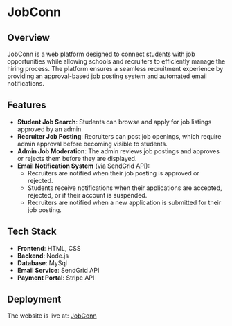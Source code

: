 # JobConn

## Overview
JobConn is a web platform designed to connect students with job opportunities while allowing schools and recruiters to efficiently manage the hiring process. The platform ensures a seamless recruitment experience by providing an approval-based job posting system and automated email notifications.

## Features
- **Student Job Search**: Students can browse and apply for job listings approved by an admin.
- **Recruiter Job Posting**: Recruiters can post job openings, which require admin approval before becoming visible to students.
- **Admin Job Moderation**: The admin reviews job postings and approves or rejects them before they are displayed.
- **Email Notification System** (via SendGrid API):
  - Recruiters are notified when their job posting is approved or rejected.
  - Students receive notifications when their applications are accepted, rejected, or if their account is suspended.
  - Recruiters are notified when a new application is submitted for their job posting.

## Tech Stack
- **Frontend**: HTML, CSS
- **Backend**: Node.js
- **Database**: MySql
- **Email Service**: SendGrid API
- **Payment Portal**: Stripe API

## Deployment
The website is live at: [JobConn](https://jobconn.northernhorizon.org/)
